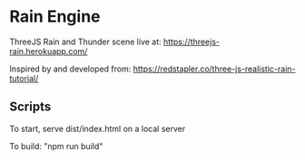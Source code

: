 # Rain Engine

ThreeJS Rain and Thunder scene live at: https://threejs-rain.herokuapp.com/

Inspired by and developed from: https://redstapler.co/three-js-realistic-rain-tutorial/

## Scripts

To start, serve dist/index.html on a local server

To build: "npm run build"
